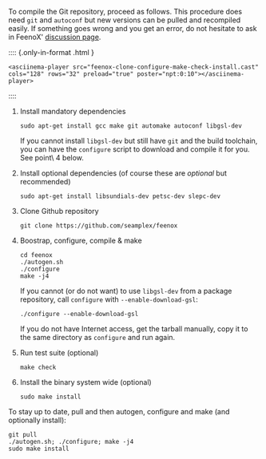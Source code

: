 To compile the Git repository, proceed as follows.
This procedure does need `git` and `autoconf` but new versions can be pulled and recompiled easily.
If something goes wrong and you get an error, do not hesitate to ask in FeenoX' [discussion page](https://github.com/seamplex/feenox/discussions).

:::: {.only-in-format .html }
```{=html}
<asciinema-player src="feenox-clone-configure-make-check-install.cast" cols="128" rows="32" preload="true" poster="npt:0:10"></asciinema-player>
```
::::


 1. Install mandatory dependencies

    ```terminal
    sudo apt-get install gcc make git automake autoconf libgsl-dev
    ```

    If you cannot install `libgsl-dev` but still have `git` and the build toolchain, you can have the `configure` script to download and compile it for you. See point\ 4 below.
    
 2. Install optional dependencies (of course these are _optional_ but recommended)
 
    ```terminal
    sudo apt-get install libsundials-dev petsc-dev slepc-dev
    ```

 3. Clone Github repository
 
    ```terminal
    git clone https://github.com/seamplex/feenox
    ```

 4. Boostrap, configure, compile & make
 
    ```terminal
    cd feenox
    ./autogen.sh
    ./configure
    make -j4
    ```
    
    If you cannot (or do not want) to use `libgsl-dev` from a package repository, call `configure` with `--enable-download-gsl`:
    
    ```terminal
    ./configure --enable-download-gsl
    ```
    
    If you do not have Internet access, get the tarball manually, copy it to the same directory as `configure` and run again.

 5. Run test suite (optional)
 
    ```terminal
    make check
    ```

 6. Install the binary system wide (optional)
 
    ```terminal
    sudo make install
    ```
 
To stay up to date, pull and then autogen, configure and make (and optionally install):

```terminal
git pull
./autogen.sh; ./configure; make -j4
sudo make install
```
